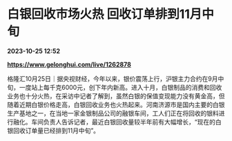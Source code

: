 # 白银回收市场火热 回收订单排到11月中旬

**2023-10-25 12:52**

**https://www.gelonghui.com/live/1262878**

格隆汇10月25日｜据央视财经，今年以来，银价震荡上行，沪银主力合约在9月中旬，一度站上每千克6000元，创下年内新高。进入十月，白银制品的消费和回收业务也十分火热，在采访中记者了解到，虽然白银的保值变现能力没有黄金高，但随着近期白银价格走高，白银回收业务也火热起来。河南济源市是国内主要的白银生产基地之一，在当地一家金银制品公司的融银车间，工人们正在将回收的银料进行融化。车间负责人告诉记者，最近白银回收量较半年前有大幅增长，“现在的白银回收订单量已经排到11月中旬”。